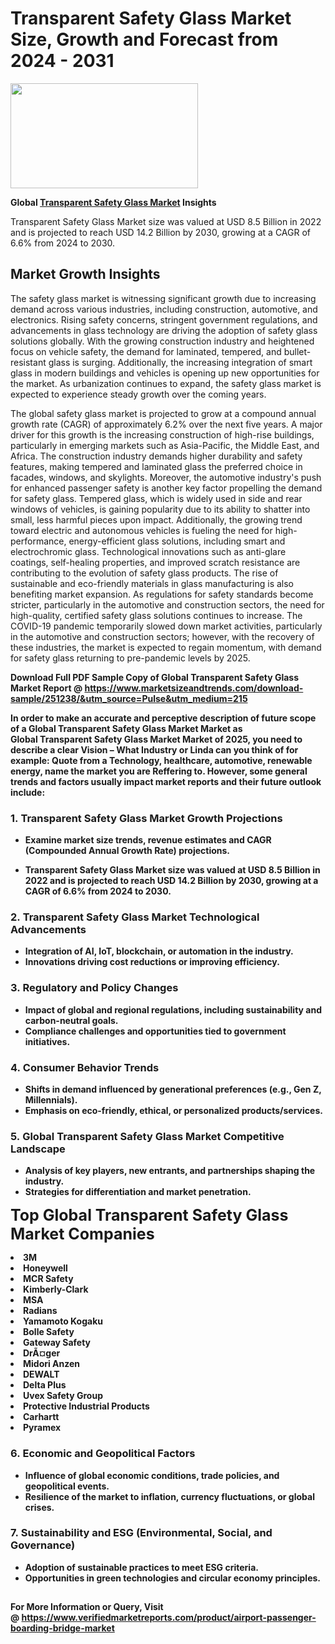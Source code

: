 <H1>Transparent Safety Glass Market Size, Growth and Forecast from 2024 - 2031</H1><img class="aligncenter size-medium wp-image-584254" src="https://thirdeyenews.in/wp-content/uploads/2024/09/Global-Market-Research-300x168.jpeg" alt="" width="300" height="168" /><p><strong>Global&nbsp;<a href="https://www.marketsizeandtrends.com/download-sample/251238/&amp;utm_source=Pulse&amp;utm_medium=215">Transparent Safety Glass Market</a> Insights</strong></p><p>Transparent Safety Glass Market size was valued at USD 8.5 Billion in 2022 and is projected to reach USD 14.2 Billion by 2030, growing at a CAGR of 6.6% from 2024 to 2030.</p><p><h2>Market Growth Insights</h2> <p>The safety glass market is witnessing significant growth due to increasing demand across various industries, including construction, automotive, and electronics. Rising safety concerns, stringent government regulations, and advancements in glass technology are driving the adoption of safety glass solutions globally. With the growing construction industry and heightened focus on vehicle safety, the demand for laminated, tempered, and bullet-resistant glass is surging. Additionally, the increasing integration of smart glass in modern buildings and vehicles is opening up new opportunities for the market. As urbanization continues to expand, the safety glass market is expected to experience steady growth over the coming years.</p> <p><strong></strong></p> <p>The global safety glass market is projected to grow at a compound annual growth rate (CAGR) of approximately 6.2% over the next five years. A major driver for this growth is the increasing construction of high-rise buildings, particularly in emerging markets such as Asia-Pacific, the Middle East, and Africa. The construction industry demands higher durability and safety features, making tempered and laminated glass the preferred choice in facades, windows, and skylights. Moreover, the automotive industry's push for enhanced passenger safety is another key factor propelling the demand for safety glass. Tempered glass, which is widely used in side and rear windows of vehicles, is gaining popularity due to its ability to shatter into small, less harmful pieces upon impact. Additionally, the growing trend toward electric and autonomous vehicles is fueling the need for high-performance, energy-efficient glass solutions, including smart and electrochromic glass. Technological innovations such as anti-glare coatings, self-healing properties, and improved scratch resistance are contributing to the evolution of safety glass products. The rise of sustainable and eco-friendly materials in glass manufacturing is also benefiting market expansion. As regulations for safety standards become stricter, particularly in the automotive and construction sectors, the need for high-quality, certified safety glass solutions continues to increase. The COVID-19 pandemic temporarily slowed down market activities, particularly in the automotive and construction sectors; however, with the recovery of these industries, the market is expected to regain momentum, with demand for safety glass returning to pre-pandemic levels by 2025.</p> <p><strong></p><p><span class=""><strong>Download Full PDF Sample Copy of Global Transparent Safety Glass Market Report</strong> @ <a href="https://www.marketsizeandtrends.com/download-sample/251238/&amp;utm_source=Pulse&amp;utm_medium=215" target="_blank">https://www.marketsizeandtrends.com/download-sample/251238/&amp;utm_source=Pulse&amp;utm_medium=215</a></span></p><p>In order to make an accurate and perceptive description of future scope of a Global&nbsp;Transparent Safety Glass Market Market as Global&nbsp;Transparent Safety Glass Market Market of 2025, you need to describe a clear Vision &ndash; What Industry or Linda can you think of for example: Quote from a Technology, healthcare, automotive, renewable energy, name the market you are Reffering to. However, some general trends and factors usually impact market reports and their future outlook include:</p><h3>1.&nbsp;<strong>Transparent Safety Glass Market Growth Projections</strong></h3><ul><li>Examine market size trends, revenue estimates and CAGR (Compounded Annual Growth Rate) projections.</li><li><p>Transparent Safety Glass Market size was valued at USD 8.5 Billion in 2022 and is projected to reach USD 14.2 Billion by 2030, growing at a CAGR of 6.6% from 2024 to 2030.</p></li></ul><h3>2.&nbsp;<strong>Transparent Safety Glass Market Technological Advancements</strong></h3><ul><li>Integration of AI, IoT, blockchain, or automation in the industry.</li><li>Innovations driving cost reductions or improving efficiency.</li></ul><h3>3.&nbsp;<strong>Regulatory and Policy Changes</strong></h3><ul><li>Impact of global and regional regulations, including sustainability and carbon-neutral goals.</li><li>Compliance challenges and opportunities tied to government initiatives.</li></ul><h3>4.&nbsp;<strong>Consumer Behavior Trends</strong></h3><ul><li>Shifts in demand influenced by generational preferences (e.g., Gen Z, Millennials).</li><li>Emphasis on eco-friendly, ethical, or personalized products/services.</li></ul><h3>5.&nbsp;<strong>Global Transparent Safety Glass Market Competitive Landscape</strong></h3><ul><li>Analysis of key players, new entrants, and partnerships shaping the industry.</li><li>Strategies for differentiation and market penetration.</li></ul><p data-pm-slice="1 1 []"><span style="color: inherit; font-family: inherit; font-size: 25px;">Top Global Transparent Safety Glass Market Companies</span></p><div class="" data-test-id=""><p><li>3M</li><li> Honeywell</li><li> MCR Safety</li><li> Kimberly-Clark</li><li> MSA</li><li> Radians</li><li> Yamamoto Kogaku</li><li> Bolle Safety</li><li> Gateway Safety</li><li> DrÃ¤ger</li><li> Midori Anzen</li><li> DEWALT</li><li> Delta Plus</li><li> Uvex Safety Group</li><li> Protective Industrial Products</li><li> Carhartt</li><li> Pyramex</li></p></div><h3>6.&nbsp;<strong>Economic and Geopolitical Factors</strong></h3><ul><li>Influence of global economic conditions, trade policies, and geopolitical events.</li><li>Resilience of the market to inflation, currency fluctuations, or global crises.</li></ul><h3>7.&nbsp;<strong>Sustainability and ESG (Environmental, Social, and Governance)</strong></h3><ul><li>Adoption of sustainable practices to meet ESG criteria.</li><li>Opportunities in green technologies and circular economy principles.</li></ul><h2><strong style="font-size: 14px;">For More Information or Query, Visit @&nbsp;</strong><a style="background-color: #ffffff; font-size: 14px;" href="https://www.marketsizeandtrends.com/report/transparent-safety-glass-market/" target="_blank">https://www.verifiedmarketreports.com/product/airport-passenger-boarding-bridge-market</a></h2>
